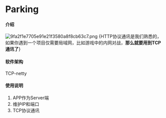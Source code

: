 # Parking

#### 介绍
![9fa2f1e7705e91e21f3580a8f8cb63c7.png](evernotecid://8D77C115-46A8-4BBF-8DB6-0BBF76300985/appyinxiangcom/22733051/ENResource/p32)
{HTTP协议通讯是我们熟悉的，如果你遇到一个项目仅需要局域网，比如游戏中的内网对战，**那么就要用到TCP通讯了**}

#### 软件架构
TCP-netty

#### 使用说明

1. APP作为Server端
2. 维护IP和端口
3. TCP协议通讯

